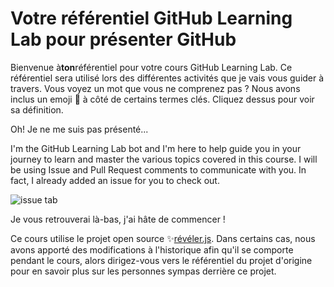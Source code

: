 # Votre référentiel GitHub Learning Lab pour présenter GitHub

Bienvenue à**ton**référentiel pour votre cours GitHub Learning Lab. Ce référentiel sera utilisé lors des différentes activités que je vais vous guider à travers. Vous voyez un mot que vous ne comprenez pas ? Nous avons inclus un emoji 📖 à côté de certains termes clés. Cliquez dessus pour voir sa définition.

Oh! Je ne me suis pas présenté...

I'm the GitHub Learning Lab bot and I'm here to help guide you in your journey to learn and master the various topics covered in this course. I will be using Issue and Pull Request comments to communicate with you. In fact, I already added an issue for you to check out.

![issue tab](https://lab.github.com/public/images/issue_tab.png)

Je vous retrouverai là-bas, j'ai hâte de commencer !

Ce cours utilise le projet open source :sparkles:[révéler.js](https://github.com/hakimel/reveal.js/). Dans certains cas, nous avons apporté des modifications à l'historique afin qu'il se comporte pendant le cours, alors dirigez-vous vers le référentiel du projet d'origine pour en savoir plus sur les personnes sympas derrière ce projet.
